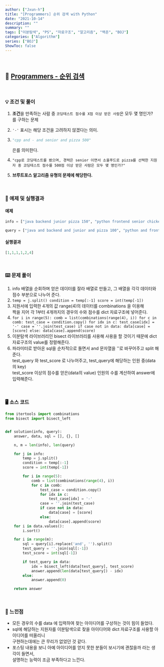 ```yaml
---
author: ["Jxun-h"]
title: "[Programmers] 순위 검색 with Python"
date: "2021-10-14"
description: ""
summary: ""
tags: ["이분탐색", "PS", "자료구조", "알고리즘", "백준", "BOJ"]
categories: ["Algorithm"]
series: ["BOJ"]
ShowToc: false
---
```


<br>

## 📌 <a href="https://programmers.co.kr/learn/courses/30/lessons/72412" target="_blank">Programmers - 순위 검색</a>

<br>

### 💡 조건 및 풀이

1.  **조건**을 만족하는 사람 중 `코딩테스트 점수를 X점 이상 받은 사람`은 모두 몇 명인가?  
    를 구하는 문제
2.  `'-'` 표시는 해당 조건을 고려하지 않겠다는 의미.
3.  ```python
    "cpp and - and senior and pizza 500"
    ```
    
    은를 의미한다.
4.  `"cpp로 코딩테스트를 봤으며, 경력은 senior 이면서 소울푸드로 pizza를 선택한 지원자 중 코딩테스트 점수를 500점 이상 받은 사람은 모두 몇 명인가?"`
5.  **브루트포스 알고리즘 유형의 문제에 해당한다.**

<br>

### 🔖 예제 및 실행결과

#### 예제

```python
info = ["java backend junior pizza 150", "python frontend senior chicken 210", "python frontend senior chicken 150","cpp backend senior pizza 260", "java backend junior chicken 80", "python backend senior chicken 50"]

query = ["java and backend and junior and pizza 100", "python and frontend and senior and chicken 200", "cpp and - and senior and pizza 250", "- and backend and senior and - 150", "- and - and - and chicken 100", "- and - and - and - 150"]
```

#### 실행결과

```python
[1,1,1,1,2,4]
```

<br>

### ⌨️ 문제 풀이

1.  info 배열을 순회하며 얻은 데이터를 잘라 배열로 만들고, 그 배열을 각각 데이터와 점수 부분으로 나누어 준다.
2.  `temp = j.split() condition = temp[:-1] score = int(temp[-1])`
3.  지원서에 입력한 4개의 값 range(4)의 데이터를 combinations 을 이용해  
    짝을 지어 각 1부터 4개까지의 경우의 수와 점수를 dict 자료구조에 넣어준다.
4.  `for i in range(5): comb = list(combinations(range(4), i)) for c in comb: test_case = condition.copy() for idx in c: test_case[idx] = '-' case = ''.join(test_case) if case not in data: data[case] = [score] else: data[case].append(score)`
5.  이분탐색 라이브러리인 bisect 라이브러리를 사용해 사용을 할 것이기 때문에 dict 자료구조의 value를 정렬해준다.
6.  파라미터로 받아온 sql을 순차적으로 돌면서 and 문자열을 ''로 바꾸어주고 split 해준다.  
    test\_query 와 test\_score 로 나누어주고, test\_query에 해당하는 인원 중(data의 key)  
    test\_score 이상의 점수를 얻은(data의 value) 인원의 수를 계산하여 answer에 입력해준다.

<br>

### 🖥 소스 코드

```python
from itertools import combinations
from bisect import bisect_left


def solution(info, query):
    answer, data, sql = [], {}, []

    n, m = len(info), len(query)

    for j in info:
        temp = j.split()
        condition = temp[:-1]
        score = int(temp[-1])

        for i in range(5):
            comb = list(combinations(range(4), i))
            for c in comb:
                test_case = condition.copy()
                for idx in c:
                    test_case[idx] = '-'
                case = ''.join(test_case)
                if case not in data:
                    data[case] = [score]
                else:
                    data[case].append(score)
    for i in data.values():
        i.sort()

    for i in range(m):
        sql = query[i].replace('and', '').split()
        test_query = ''.join(sql[:-1])
        test_score = int(sql[-1])

        if test_query in data:
            idx = bisect_left(data[test_query], test_score)
            answer.append(len(data[test_query]) - idx)
        else:
            answer.append(0)

    return answer
```

<br>

### 💾 느낀점

-   모든 경우의 수를 data 에 입력하여 찾는 아이디어를 구상하는 것이 힘이 들었다.
-   sql에 해당하는 지원자를 이분탐색으로 찾을 아이디어와 dict 자료구조를 사용할 아이디어를 떠올리니  
    구현하는데에는 큰 무리가 없었던 것 같다.
-   포스팅 내용을 보니 아예 아이디어를 얻지 못한 분들이 보시기에 괜찮을까 라는 생각이 들면서,  
    설명하는 능력이 조금 부족하다고 느낀다.